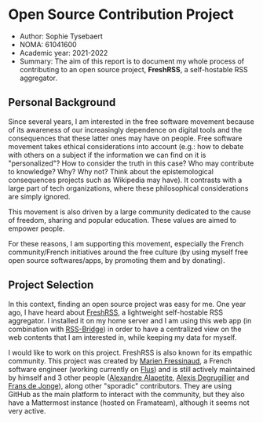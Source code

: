 # Open Source Contribution Project

- Author: Sophie Tysebaert
- NOMA: 61041600
- Academic year: 2021-2022
- Summary: The aim of this report is to document my whole process of contributing to an open source project, **FreshRSS**, a self-hostable RSS aggregator.

## Personal Background

Since several years, I am interested in the free software movement because of its awareness of our increasingly dependence on digital tools and the consequences that these latter ones may have on people. Free software movement takes ethical considerations into account (e.g.: how to debate with others on a subject if the information we can find on it is "personalized"? How to consider the truth in this case? Who may contribute to knowledge? Why? Why not? Think about the epistemological consequences projects such as Wikipedia may have). It contrasts with a large part of tech organizations, where these philosophical considerations are simply ignored.

This movement is also driven by a large community dedicated to the cause of freedom, sharing and popular education. These values are aimed to empower people.

For these reasons, I am supporting this movement, especially the French community/French initiatives around the free culture (by using myself free open source softwares/apps, by promoting them and by donating).

## Project Selection

In this context, finding an open source project was easy for me. One year ago, I have heard about [FreshRSS](https://freshrss.org), a lightweight self-hostable RSS aggregator. I installed it on my home server and I am using this web app (in combination with [RSS-Bridge](https://github.com/RSS-Bridge/rss-bridge)) in order to have a centralized view on the web contents that I am interested in, while keeping my data for myself.

I would like to work on this project. FreshRSS is also known for its empathic community. This project was created by [Marien Fressinaud](https://marienfressinaud.fr/), a French software engineer (working currently on [Flus](https://flus.fr/)) and is still actively maintained by himself and 3 other people ([Alexandre Alapetite](https://github.com/Alkarex), [Alexis Degrugillier](https://github.com/aledeg) and [Frans de Jonge](https://github.com/Frenzie)), along other "sporadic" contributors. They are using GitHub as the main platform to interact with the community, but they also have a Mattermost instance (hosted on Framateam), although it seems not very active.
